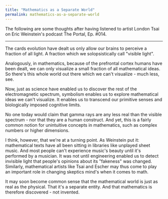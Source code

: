 ```yaml
---
title: "Mathematics as a Separate World"
permalink: mathematics-as-a-separate-world
---
```


The following are some thoughts after having listened to artist London Tsai on Eric Weinstein's podcast The Portal, Ep. #014.

---

The cards evolution have dealt us only allow our brains to perceive a fraction of all light. A fraction which we solopsistically call "visible light".

Analogously, in mathematics, because of the prefrontal cortex humans have been dealt, we can only visualize a small fraction of all mathematical ideas. So there's this whole world out there which we can't visualize - much less, see.

Now, just as science have enabled us to discover the rest of the electromagnetic spectrum, symbolism enables us to explore mathematical ideas we can't visualize. It enables us to transcend our primitive senses and biologically imposed cognitive limits.

No one today would claim that gamma rays are any less real than the visible spectrum - nor that they are a human construct. And yet, this is a fairly common notion for unintuitive concepts in mathematics, such as complex numbers or higher dimensions.

I think, however, that we're at a turning point. As Weinstein put it: mathematical texts have all been sitting in libraries like unplayed sheet music. And most people can't experience music's beauty until it's performed by a musician. It was not until engineering enabled us to detect invisible light that people's opinions about its "fakeness" was changed. Similarly, mathematical artists like Tsai and Escher may thus come to play an important role in changing skeptics mind's when it comes to math.

It may soon become common sense that the mathematical world is just as real as the physical. That it's a separate entity. And that mathematics is therefore discovered - not invented.

